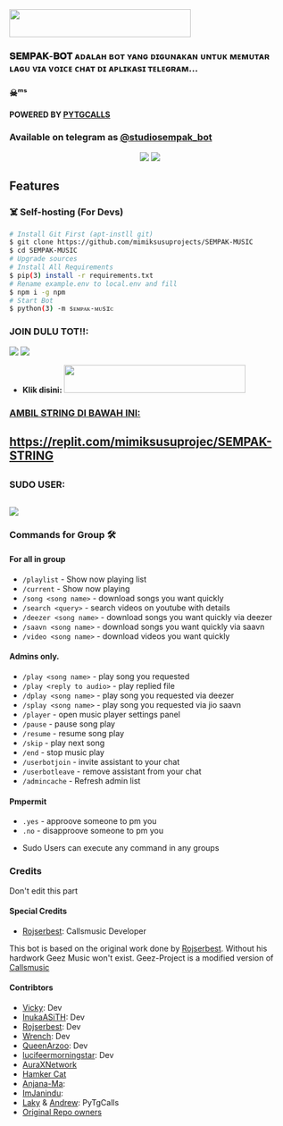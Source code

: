 <img src="https://img.shields.io/badge/🅢︎🅔︎🅜︎🅟︎🅐︎🅚︎%20🅜︎🅞︎🅥︎🅘︎🅔︎-black?style=flat&logo=Heroku" width="325" height="50.100" />



### 𝐒𝐄𝐌𝐏𝐀𝐊-𝐁𝐎𝐓 ᴀᴅᴀʟᴀʜ ʙᴏᴛ ʏᴀɴɢ ᴅɪɢᴜɴᴀᴋᴀɴ ᴜɴᴛᴜᴋ ᴍᴇᴍᴜᴛᴀʀ ʟᴀɢᴜ ᴠɪᴀ ᴠᴏɪᴄᴇ ᴄʜᴀᴛ ᴅɪ ᴀᴘʟɪᴋᴀsɪ ᴛᴇʟᴇɢʀᴀᴍ...
### ☠︎︎ᵐˢ
#### POWERED BY [PYTGCALLS](https://github.com/pytgcalls/pytgcalls)
### Available on telegram as [@studiosempak_bot](https://t.me/ms_aliansi)

<p align="center">
  <img src="https://telegra.ph/file/074f2590f1127ea3ce00f.png">
  <img src="https://telegra.ph/file/d23d1d072f2fd90a2424a.png">
</p>
<h2> Features </h2>

### ☠️ Self-hosting (For Devs) 
```sh
# Install Git First (apt-instll git)
$ git clone https://github.com/mimiksusuprojects/SEMPAK-MUSIC
$ cd SEMPAK-MUSIC
# Upgrade sources
# Install All Requirements 
$ pip(3) install -r requirements.txt
# Rename example.env to local.env and fill
$ npm i -g npm
# Start Bot 
$ python(3) -m sᴇᴍᴘᴀᴋ-ᴍᴜsɪᴄ
```

### JOIN DULU TOT!!:

<a href="https://t.me/MSstory_ch"><img src="https://img.shields.io/badge/Channel%20MS%20STORY-blue.svg?style=for-the-badge&logo=Telegram"></a>
<a href="https://t.me/MS_Aliansi"><img src="https://img.shields.io/badge/Join-MIMIK%20SUSU-purple.svg?style=for-the-badge&logo=Telegram"></a>


* **Klik disini:**
<a href="https://heroku.com/deploy?template=https://github.com/mimiksusuprojects/SEMPAK-MUSIC.git"><img src="https://img.shields.io/badge/𝕯𝖊𝖕𝖑𝖔𝖞%20𝕾𝖊𝖒𝖕𝖆𝖐-𝖒𝖚𝖘𝖎𝖈%20𝖉𝖎%20𝕳𝖊𝖗𝖔𝖐𝖚-rainbow?style=flat&logo=Heroku" width="325" height="50.100" />


### AMBIL STRING DI BAWAH INI:
## https://replit.com/mimiksusuprojec/SEMPAK-STRING
##


### SUDO USER:
##
<a href="https://t.me/Mimiksusuku_bot"><img src="https://img.shields.io/badge/-MS%20Ku-purple.svg?style=for-the-badge&logo=Telegram"></a>




### Commands for Group 🛠
#### For all in group

- `/playlist` - Show now playing list
- `/current` - Show now playing
- `/song <song name>` - download songs you want quickly
- `/search <query>` - search videos on youtube with details
- `/deezer <song name>` - download songs you want quickly via deezer
- `/saavn <song name>` - download songs you want quickly via saavn
- `/video <song name>` - download videos you want quickly

#### Admins only.
- `/play <song name>` - play song you requested
- `/play <reply to audio>` - play replied file
- `/dplay <song name>` - play song you requested via deezer
- `/splay <song name>` - play song you requested via jio saavn
- `/player` - open music player settings panel
- `/pause` - pause song play
- `/resume` - resume song play
- `/skip` - play next song
- `/end` - stop music play
- `/userbotjoin` - invite assistant to your chat
- `/userbotleave` - remove assistant from your chat
- `/admincache` - Refresh admin list


#### Pmpermit
- `.yes` - approove someone to pm you
- `.no` - disapproove someone to pm you
+ Sudo Users can execute any command in any groups

### Credits
Don't edit this part

#### Special Credits
- [Rojserbest](http://github.com/rojserbes): Callsmusic Developer

This bot is based on the original work done by [Rojserbest](http://github.com/rojserbest). Without his hardwork Geez Music won't exist. 
Geez-Project is a modified version of [Callsmusic](https://github.com/callsmusic/callsmusic)

#### Contribtors
- [Vicky](https://github.com/Vckyou): Dev
- [InukaASiTH](https://github.com/InukaAsith): Dev
- [Rojserbest](http://github.com/rojserbes): Dev
- [Wrench](https://github.com/EverythingSuckz/): Dev
- [QueenArzoo](https://github.com/QueenArzoo): Dev
- [lucifeermorningstar](https://github.com/lucifeermorningstar): Dev
- [AuraXNetwork](https://github.com/AuraXNetwork/AuraXMusicBot)
- [Hamker Cat](https://github.com/thehamkercat/)
- [Anjana-Ma](https://github.com/Anjana-Ma):
- [ImJanindu](https://github.com/ImJanindu): 
- [Laky](https://github.com/Laky-64) & [Andrew](https://github.com/AndrewLaneX): PyTgCalls
- [Original Repo owners](https://github.com/suprojects/CallsMusic)
